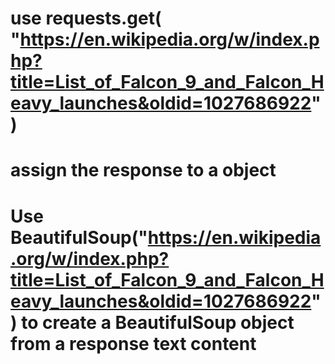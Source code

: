 # use requests.get( "https://en.wikipedia.org/w/index.php?title=List_of_Falcon_9_and_Falcon_Heavy_launches&oldid=1027686922") 
# assign the response to a object
# Use BeautifulSoup("https://en.wikipedia.org/w/index.php?title=List_of_Falcon_9_and_Falcon_Heavy_launches&oldid=1027686922") to create a BeautifulSoup object from a response text content
